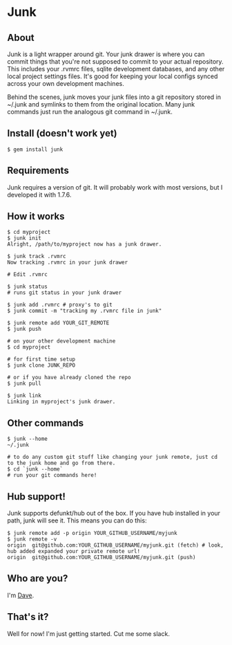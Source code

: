 # Junk

## About

Junk is a light wrapper around git. Your junk drawer is where you can commit things that you're not supposed to commit to your actual repository. This includes your .rvmrc files, sqlite development databases, and any other local project settings files. It's good for keeping your local configs synced across your own development machines.

Behind the scenes, junk moves your junk files into a git repository stored in ~/.junk and symlinks to them from the original location. Many junk commands just run the analogous git command in ~/.junk.

## Install (doesn't work yet)

    $ gem install junk

## Requirements

Junk requires a version of git. It will probably work with most versions, but I developed it with 1.7.6.

## How it works

    $ cd myproject
    $ junk init
    Alright, /path/to/myproject now has a junk drawer.

    $ junk track .rvmrc
    Now tracking .rvmrc in your junk drawer

    # Edit .rvmrc

    $ junk status
    # runs git status in your junk drawer

    $ junk add .rvmrc # proxy's to git
    $ junk commit -m "tracking my .rvmrc file in junk"

    $ junk remote add YOUR_GIT_REMOTE
    $ junk push

    # on your other development machine
    $ cd myproject

    # for first time setup
    $ junk clone JUNK_REPO

    # or if you have already cloned the repo
    $ junk pull

    $ junk link
    Linking in myproject's junk drawer.

## Other commands

    $ junk --home
    ~/.junk

    # to do any custom git stuff like changing your junk remote, just cd to the junk home and go from there.
    $ cd `junk --home`
    # run your git commands here!

## Hub support!

Junk supports defunkt/hub out of the box. If you have hub installed in your path, junk will see it. This means you can do this:

    $ junk remote add -p origin YOUR_GITHUB_USERNAME/myjunk
    $ junk remote -v
    origin  git@github.com:YOUR_GITHUB_USERNAME/myjunk.git (fetch) # look, hub added expanded your private remote url!
    origin  git@github.com:YOUR_GITHUB_USERNAME/myjunk.git (push)


## Who are you?

I'm [Dave](http://dave.is/).

## That's it?

Well for now! I'm just getting started. Cut me some slack.
